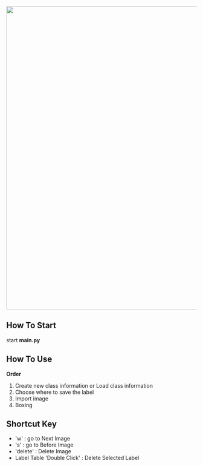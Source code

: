 <img width="800" src="https://github.com/dnlee119/labeling/blob/master/img/main.jpg?raw=true">

## How To Start
start **main.py**

## How To Use
**Order**
1. Create new class information or Load class information
2. Choose where to save the label
3. Import image
4. Boxing

## Shortcut Key
- 'w' : go to Next Image
- 's' : go to Before Image
- 'delete' : Delete Image
- Label Table 'Double Click' : Delete Selected Label